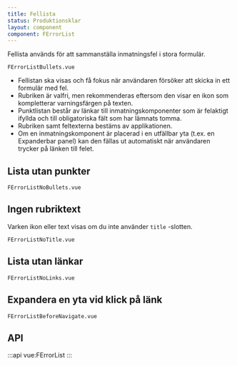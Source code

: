 ```yaml
---
title: Fellista
status: Produktionsklar
layout: component
component: FErrorList
---
```


Fellista används för att sammanställa inmatningsfel i stora formulär.

```import
FErrorListBullets.vue
```

-   Fellistan ska visas och få fokus när användaren försöker att skicka in ett formulär med fel.
-   Rubriken är valfri, men rekommenderas eftersom den visar en ikon som kompletterar varningsfärgen på texten.
-   Punktlistan består av länkar till inmatningskomponenter som är felaktigt ifyllda och till obligatoriska fält som har lämnats tomma.
-   Rubriken samt feltexterna bestäms av applikationen.
-   Om en inmatningskomponent är placerad i en utfällbar yta (t.ex. en Expanderbar panel) kan den fällas ut automatiskt när användaren trycker på länken till felet.

## Lista utan punkter

```import
FErrorListNoBullets.vue
```

## Ingen rubriktext

Varken ikon eller text visas om du inte använder `title` -slotten.

```import
FErrorListNoTitle.vue
```

## Lista utan länkar

```import
FErrorListNoLinks.vue
```

## Expandera en yta vid klick på länk

```import
FErrorListBeforeNavigate.vue
```

## API

:::api
vue:FErrorList
:::

